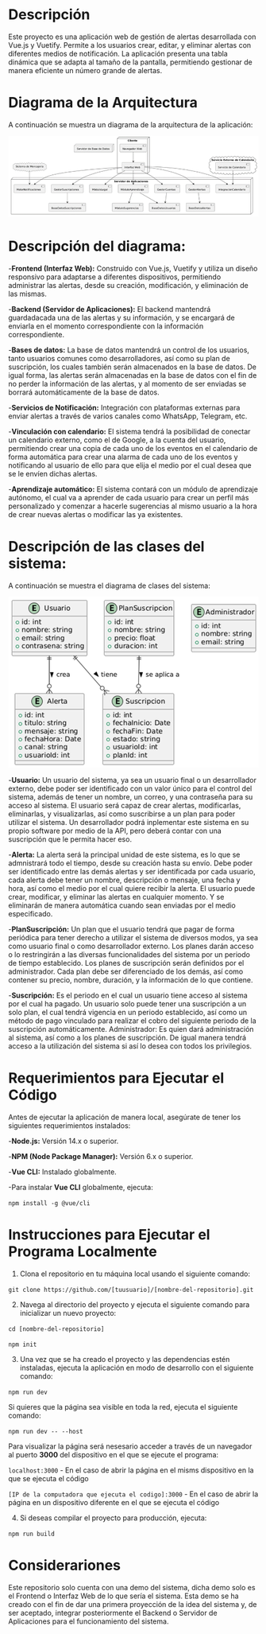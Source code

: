 # Descripción
Este proyecto es una aplicación web de gestión de alertas desarrollada con Vue.js y Vuetify. Permite a los usuarios crear, editar, y eliminar alertas con diferentes medios de notificación. La aplicación presenta una tabla dinámica que se adapta al tamaño de la pantalla, permitiendo gestionar de manera eficiente un número grande de alertas.

# Diagrama de la Arquitectura
A continuación se muestra un diagrama de la arquitectura de la aplicación:

![Vista del Deployment del sistema](Deployment.png)

# Descripción del diagrama:

-**Frontend (Interfaz Web):** Construido con Vue.js, Vuetify y utiliza un diseño responsivo para adaptarse a diferentes dispositivos, permitiendo administrar las alertas, desde su creación, modificación, y eliminación de las mismas.

-**Backend (Servidor de Aplicaciones):** El backend mantendrá guardadacada una de las alertas y su información, y se encargará de enviarla en el momento correspondiente con la información correspondiente.

-**Bases de datos:** La base de datos mantendrá un control de los usuarios, tanto usuarios comunes como desarrolladores, así como su plan de suscripción, los cuales también serán almacenados en la base de datos. De igual forma, las alertas serán almacenadas en la base de datos con el fin de no perder la información de las alertas, y al momento de ser enviadas se borrará automáticamente de la base de datos.

-**Servicios de Notificación:** Integración con plataformas externas para enviar alertas a través de varios canales como WhatsApp, Telegram, etc.

-**Vinculación con calendario:** El sistema tendrá la posibilidad de conectar un calendario externo, como el de Google, a la cuenta del usuario, permitiendo crear una copia de cada uno de los eventos en el calendario de forma automática para crear una alarma de cada uno de los eventos y notificando al usuario de ello para que elija el medio por el cual desea que se le envíen dichas alertas.

-**Aprendizaje automático:** El sistema contará con un módulo de aprendizaje autónomo, el cual va a aprender de cada usuario para crear un perfil más personalizado y comenzar a hacerle sugerencias al mismo usuario a la hora de crear nuevas alertas o modificar las ya existentes.

# Descripción de las clases del sistema:
A continuación se muestra el diagrama de clases del sistema:

![Diagrama de clases del sistema](Clases.png)

-**Usuario:** Un usuario del sistema, ya sea un usuario final o un desarrollador externo, debe poder ser identificado con un valor único para el control del sistema, además de tener un nombre, un correo, y una contraseña para su acceso al sistema. El usuario será capaz de crear alertas, modificarlas, eliminarlas, y visualizarlas, así como suscribirse a un plan para poder utilizar el sistema. Un desarrollador podrá inplementar este sistema en su propio software por medio de la API, pero deberá contar con una suscripción que le permita hacer eso.

-**Alerta:** La alerta será la principal unidad de este sistema, es lo que se admnistrará todo el tiempo, desde su creación hasta su envío. Debe poder ser identificado entre las demás alertas y ser identificada por cada usuario, cada alerta debe tener un nombre, descripción o mensaje, una fecha y hora, así como el medio por el cual quiere recibir la alerta. El usuario puede crear, modificar, y eliminar las alertas en cualquier momento. Y se eliminarán de manera automática cuando sean enviadas por el medio especificado.

-**PlanSuscripción:** Un plan que el usuario tendrá que pagar de forma periódica para tener derecho a utilizar el sistema de diversos modos, ya sea como usuario final o como desarrollador externo. Los planes darán acceso o lo restringirán a las diversas funcionalidades del sistema por un periodo de tiempo establecido. Los planes de suscripción serán definidos por el administrador. Cada plan debe ser diferenciado de los demás, así como contener su precio, nombre, duración, y la información de lo que contiene.

-**Suscripción:** Es el periodo en el cual un usuario tiene acceso al sistema por el cual ha pagado. Un usuario solo puede tener una suscripción a un solo plan, el cual tendrá vigencia en un periodo establecido, así como un método de pago vinculado para realizar el cobro del siguiente periodo de la suscripción automáticamente.
Administrador: Es quien dará administración al sistema, así como a los planes de suscripción. De igual manera tendrá acceso a la utilización del sistema si así lo desea con todos los privilegios.

# Requerimientos para Ejecutar el Código
Antes de ejecutar la aplicación de manera local, asegúrate de tener los siguientes requerimientos instalados:

-**Node.js:** Versión 14.x o superior.

-**NPM (Node Package Manager):** Versión 6.x o superior.

-**Vue CLI:** Instalado globalmente.

-Para instalar **Vue CLI** globalmente, ejecuta:

`npm install -g @vue/cli`


# Instrucciones para Ejecutar el Programa Localmente
1. Clona el repositorio en tu máquina local usando el siguiente comando:

`git clone https://github.com/[tuusuario]/[nombre-del-repositorio].git`

2. Navega al directorio del proyecto y ejecuta el siguiente comando para inicializar un nuevo proyecto:

`cd [nombre-del-repositorio]`

`npm init`

3. Una vez que se ha creado el proyecto y las dependencias estén instaladas, ejecuta la aplicación en modo de desarrollo con el siguiente comando:

`npm run dev`

Si quieres que la página sea visible en toda la red, ejecuta el siguiente comando:

`npm run dev -- --host`

Para visualizar la página será nesesario acceder a través de un navegador al puerto **3000** del dispositivo en el que se ejecute el programa:

`localhost:3000` - En el caso de abrir la página en el misms dispositivo en la que se ejecuta el código

`[IP de la computadora que ejecuta el codigo]:3000` - En el caso de abrir la página en un dispositivo diferente en el que se ejecuta el código

4. Si deseas compilar el proyecto para producción, ejecuta:

`npm run build`


# Considerariones
Este repositorio solo cuenta con una demo del sistema, dicha demo solo es el Frontend o Interfaz Web de lo que sería el sistema.
Esta demo se ha creado con el fin de dar una primera proyección de la idea del sistema y, de ser aceptado, integrar posteriormente el Backend o Servidor de Aplicaciones para el funcionamiento del sistema.